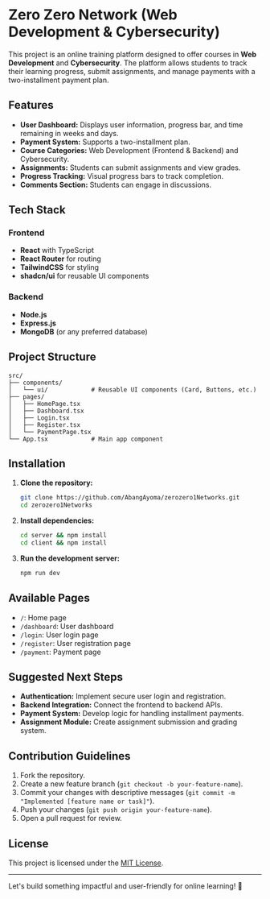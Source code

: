 # Zero Zero Network (Web Development & Cybersecurity)

This project is an online training platform designed to offer courses in **Web Development** and **Cybersecurity**. The platform allows students to track their learning progress, submit assignments, and manage payments with a two-installment payment plan.

## Features
- **User Dashboard:** Displays user information, progress bar, and time remaining in weeks and days.
- **Payment System:** Supports a two-installment plan.
- **Course Categories:** Web Development (Frontend & Backend) and Cybersecurity.
- **Assignments:** Students can submit assignments and view grades.
- **Progress Tracking:** Visual progress bars to track completion.
- **Comments Section:** Students can engage in discussions.

## Tech Stack
### Frontend
- **React** with TypeScript
- **React Router** for routing
- **TailwindCSS** for styling
- **shadcn/ui** for reusable UI components

### Backend
- **Node.js**
- **Express.js**
- **MongoDB** (or any preferred database)

## Project Structure
```
src/
├── components/
│   └── ui/            # Reusable UI components (Card, Buttons, etc.)
├── pages/
│   ├── HomePage.tsx
│   ├── Dashboard.tsx
│   ├── Login.tsx
│   ├── Register.tsx
│   └── PaymentPage.tsx
└── App.tsx            # Main app component
```

## Installation
1. **Clone the repository:**
   ```bash
   git clone https://github.com/AbangAyoma/zerozero1Networks.git
   cd zerozero1Networks
   ```

2. **Install dependencies:**
   ```bash
   cd server && npm install
   cd client && npm install
   ```

3. **Run the development server:**
   ```bash
   npm run dev
   ```

## Available Pages
- `/`: Home page
- `/dashboard`: User dashboard
- `/login`: User login page
- `/register`: User registration page
- `/payment`: Payment page

## Suggested Next Steps
- **Authentication:** Implement secure user login and registration.
- **Backend Integration:** Connect the frontend to backend APIs.
- **Payment System:** Develop logic for handling installment payments.
- **Assignment Module:** Create assignment submission and grading system.

## Contribution Guidelines
1. Fork the repository.
2. Create a new feature branch (`git checkout -b your-feature-name`).
3. Commit your changes with descriptive messages (`git commit -m "Implemented [feature name or task]"`).
4. Push your changes (`git push origin your-feature-name`).
5. Open a pull request for review.

## License
This project is licensed under the [MIT License](LICENSE).

---
Let's build something impactful and user-friendly for online learning! 🚀
